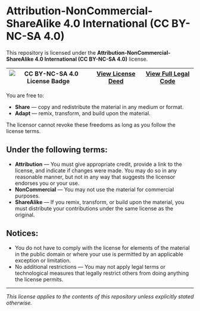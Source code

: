 # Attribution-NonCommercial-ShareAlike 4.0 International (CC BY-NC-SA 4.0)

This repository is licensed under the **Attribution-NonCommercial-ShareAlike 4.0 International (CC BY-NC-SA 4.0)** license.


| ![CC BY-NC-SA 4.0 License Badge][cc-by-nc-sa-image]  |  [View License Deed][cc-by-nc-sa-deed]  |  [View Full Legal Code][cc-by-nc-sa-legal-code] |
|-|-|-|

You are free to:
- **Share** — copy and redistribute the material in any medium or format.
- **Adapt** — remix, transform, and build upon the material.

The licensor cannot revoke these freedoms as long as you follow the license terms.

## Under the following terms:
- **Attribution** — You must give appropriate credit, provide a link to the license, and indicate if changes were made. You may do so in any reasonable manner, but not in any way that suggests the licensor endorses you or your use.
- **NonCommercial** — You may not use the material for commercial purposes.
- **ShareAlike** — If you remix, transform, or build upon the material, you must distribute your contributions under the same license as the original.

## Notices:
- You do not have to comply with the license for elements of the material in the public domain or where your use is permitted by an applicable exception or limitation.
- No additional restrictions — You may not apply legal terms or technological measures that legally restrict others from doing anything the license permits.


---
*This license applies to the contents of this repository unless explicitly stated otherwise.*


[cc-by-nc-sa-image]: https://licensebuttons.net/l/by-nc-sa/4.0/88x31.png 
[cc-by-nc-sa-deed]: https://creativecommons.org/licenses/by-nc-sa/4.0/
[cc-by-nc-sa-legal-code]: https://creativecommons.org/licenses/by-nc-sa/4.0/legalcode
